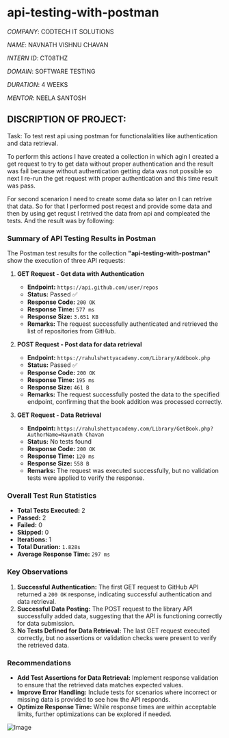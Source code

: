 # api-testing-with-postman

*COMPANY*: CODTECH IT SOLUTIONS

*NAME*: NAVNATH VISHNU CHAVAN

*INTERN ID*: CT08THZ

*DOMAIN*: SOFTWARE TESTING

*DURATION*: 4 WEEKS

*MENTOR*: NEELA SANTOSH

## DISCRIPTION OF PROJECT:

Task: To test rest api using postman for functionalalities like authentication and data retrieval.

To perform this actions I have created a collection in which agin I created a get request to try to get data without proper authentication and the result was fail because 
without authentication getting data was not possible so next I re-run the get request with proper authentication and this time result was pass.

For second scenarion I need to create some data so later on I can retrive that data. So for that I performed post reqest and provide some data 
and then by using get requst I retrived the data from api and compleated the tests. And the result was by following:

### **Summary of API Testing Results in Postman**

The Postman test results for the collection **"api-testing-with-postman"** show the execution of three API requests:  

1. **GET Request - Get data with Authentication**  
   - **Endpoint:** `https://api.github.com/user/repos`  
   - **Status:** Passed ✅  
   - **Response Code:** `200 OK`  
   - **Response Time:** `577 ms`  
   - **Response Size:** `3.651 KB`  
   - **Remarks:** The request successfully authenticated and retrieved the list of repositories from GitHub.

2. **POST Request - Post data for data retrieval**  
   - **Endpoint:** `https://rahulshettyacademy.com/Library/Addbook.php`  
   - **Status:** Passed ✅  
   - **Response Code:** `200 OK`  
   - **Response Time:** `195 ms`  
   - **Response Size:** `461 B`  
   - **Remarks:** The request successfully posted the data to the specified endpoint, confirming that the book addition was processed correctly.

3. **GET Request - Data Retrieval**  
   - **Endpoint:** `https://rahulshettyacademy.com/Library/GetBook.php?AuthorName=Navnath Chavan`  
   - **Status:** No tests found  
   - **Response Code:** `200 OK`  
   - **Response Time:** `120 ms`  
   - **Response Size:** `558 B`  
   - **Remarks:** The request was executed successfully, but no validation tests were applied to verify the response.

### **Overall Test Run Statistics**
- **Total Tests Executed:** 2  
- **Passed:** 2  
- **Failed:** 0  
- **Skipped:** 0  
- **Iterations:** 1  
- **Total Duration:** `1.828s`  
- **Average Response Time:** `297 ms`  

### **Key Observations**
1. **Successful Authentication:** The first GET request to GitHub API returned a `200 OK` response, indicating successful authentication and data retrieval.  
2. **Successful Data Posting:** The POST request to the library API successfully added data, suggesting that the API is functioning correctly for data submission.  
3. **No Tests Defined for Data Retrieval:** The last GET request executed correctly, but no assertions or validation checks were present to verify the retrieved data.  

### **Recommendations**
- **Add Test Assertions for Data Retrieval:** Implement response validation to ensure that the retrieved data matches expected values.  
- **Improve Error Handling:** Include tests for scenarios where incorrect or missing data is provided to see how the API responds.  
- **Optimize Response Time:** While response times are within acceptable limits, further optimizations can be explored if needed.  

![Image](https://github.com/user-attachments/assets/f263d601-0279-4ddd-8a9b-28094b12e3e1)
